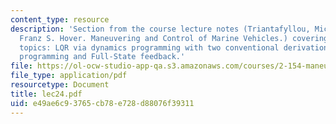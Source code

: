 ```yaml
---
content_type: resource
description: 'Section from the course lecture notes (Triantafyllou, Michael S., and
  Franz S. Hover. Maneuvering and Control of Marine Vehicles.) covering the following
  topics: LQR via dynamics programming with two conventional derivations of LQR, dynamic
  programming and Full-State feedback.'
file: https://ol-ocw-studio-app-qa.s3.amazonaws.com/courses/2-154-maneuvering-and-control-of-surface-and-underwater-vehicles-13-49-fall-2004/e49ae6c93765cb78e728d88076f39311_lec24.pdf
file_type: application/pdf
resourcetype: Document
title: lec24.pdf
uid: e49ae6c9-3765-cb78-e728-d88076f39311
---
```

